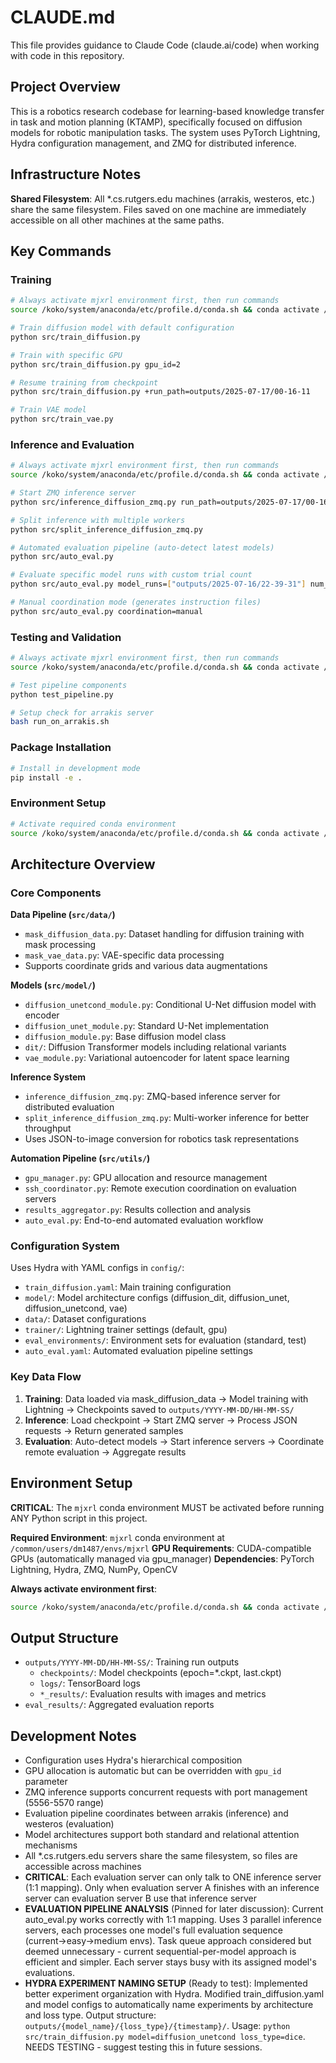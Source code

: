 # CLAUDE.md

This file provides guidance to Claude Code (claude.ai/code) when working with code in this repository.

## Project Overview

This is a robotics research codebase for learning-based knowledge transfer in task and motion planning (KTAMP), specifically focused on diffusion models for robotic manipulation tasks. The system uses PyTorch Lightning, Hydra configuration management, and ZMQ for distributed inference.

## Infrastructure Notes

**Shared Filesystem**: All *.cs.rutgers.edu machines (arrakis, westeros, etc.) share the same filesystem. Files saved on one machine are immediately accessible on all other machines at the same paths.

## Key Commands

### Training
```bash
# Always activate mjxrl environment first, then run commands
source /koko/system/anaconda/etc/profile.d/conda.sh && conda activate /common/users/dm1487/envs/mjxrl

# Train diffusion model with default configuration
python src/train_diffusion.py

# Train with specific GPU
python src/train_diffusion.py gpu_id=2

# Resume training from checkpoint
python src/train_diffusion.py +run_path=outputs/2025-07-17/00-16-11

# Train VAE model
python src/train_vae.py
```

### Inference and Evaluation
```bash
# Always activate mjxrl environment first, then run commands
source /koko/system/anaconda/etc/profile.d/conda.sh && conda activate /common/users/dm1487/envs/mjxrl

# Start ZMQ inference server
python src/inference_diffusion_zmq.py run_path=outputs/2025-07-17/00-16-11

# Split inference with multiple workers
python src/split_inference_diffusion_zmq.py

# Automated evaluation pipeline (auto-detect latest models)
python src/auto_eval.py

# Evaluate specific model runs with custom trial count
python src/auto_eval.py model_runs=["outputs/2025-07-16/22-39-31"] num_trials=1

# Manual coordination mode (generates instruction files)
python src/auto_eval.py coordination=manual
```

### Testing and Validation
```bash
# Always activate mjxrl environment first, then run commands
source /koko/system/anaconda/etc/profile.d/conda.sh && conda activate /common/users/dm1487/envs/mjxrl

# Test pipeline components
python test_pipeline.py

# Setup check for arrakis server
bash run_on_arrakis.sh
```

### Package Installation
```bash
# Install in development mode
pip install -e .
```

### Environment Setup
```bash
# Activate required conda environment
source /koko/system/anaconda/etc/profile.d/conda.sh && conda activate /common/users/dm1487/envs/mjxrl
```

## Architecture Overview

### Core Components

**Data Pipeline (`src/data/`)**
- `mask_diffusion_data.py`: Dataset handling for diffusion training with mask processing
- `mask_vae_data.py`: VAE-specific data processing
- Supports coordinate grids and various data augmentations

**Models (`src/model/`)**
- `diffusion_unetcond_module.py`: Conditional U-Net diffusion model with encoder
- `diffusion_unet_module.py`: Standard U-Net implementation
- `diffusion_module.py`: Base diffusion model class
- `dit/`: Diffusion Transformer models including relational variants
- `vae_module.py`: Variational autoencoder for latent space learning

**Inference System**
- `inference_diffusion_zmq.py`: ZMQ-based inference server for distributed evaluation
- `split_inference_diffusion_zmq.py`: Multi-worker inference for better throughput
- Uses JSON-to-image conversion for robotics task representations

**Automation Pipeline (`src/utils/`)**
- `gpu_manager.py`: GPU allocation and resource management
- `ssh_coordinator.py`: Remote execution coordination on evaluation servers
- `results_aggregator.py`: Results collection and analysis
- `auto_eval.py`: End-to-end automated evaluation workflow

### Configuration System

Uses Hydra with YAML configs in `config/`:
- `train_diffusion.yaml`: Main training configuration
- `model/`: Model architecture configs (diffusion_dit, diffusion_unet, diffusion_unetcond, vae)
- `data/`: Dataset configurations
- `trainer/`: Lightning trainer settings (default, gpu)
- `eval_environments/`: Environment sets for evaluation (standard, test)
- `auto_eval.yaml`: Automated evaluation pipeline settings

### Key Data Flow

1. **Training**: Data loaded via mask_diffusion_data → Model training with Lightning → Checkpoints saved to `outputs/YYYY-MM-DD/HH-MM-SS/`
2. **Inference**: Load checkpoint → Start ZMQ server → Process JSON requests → Return generated samples
3. **Evaluation**: Auto-detect models → Start inference servers → Coordinate remote evaluation → Aggregate results

## Environment Setup

**CRITICAL**: The `mjxrl` conda environment MUST be activated before running ANY Python script in this project.

**Required Environment**: `mjxrl` conda environment at `/common/users/dm1487/envs/mjxrl`
**GPU Requirements**: CUDA-compatible GPUs (automatically managed via gpu_manager)
**Dependencies**: PyTorch Lightning, Hydra, ZMQ, NumPy, OpenCV

**Always activate environment first**:
```bash
source /koko/system/anaconda/etc/profile.d/conda.sh && conda activate /common/users/dm1487/envs/mjxrl
```

## Output Structure

- `outputs/YYYY-MM-DD/HH-MM-SS/`: Training run outputs
  - `checkpoints/`: Model checkpoints (epoch=*.ckpt, last.ckpt)
  - `logs/`: TensorBoard logs
  - `*_results/`: Evaluation results with images and metrics
- `eval_results/`: Aggregated evaluation reports

## Development Notes

- Configuration uses Hydra's hierarchical composition
- GPU allocation is automatic but can be overridden with `gpu_id` parameter
- ZMQ inference supports concurrent requests with port management (5556-5570 range)
- Evaluation pipeline coordinates between arrakis (inference) and westeros (evaluation)
- Model architectures support both standard and relational attention mechanisms
- All *.cs.rutgers.edu servers share the same filesystem, so files are accessible across machines
- **CRITICAL**: Each evaluation server can only talk to ONE inference server (1:1 mapping). Only when evaluation server A finishes with an inference server can evaluation server B use that inference server
- **EVALUATION PIPELINE ANALYSIS** (Pinned for later discussion): Current auto_eval.py works correctly with 1:1 mapping. Uses 3 parallel inference servers, each processes one model's full evaluation sequence (current→easy→medium envs). Task queue approach considered but deemed unnecessary - current sequential-per-model approach is efficient and simpler. Each server stays busy with its assigned model's evaluations.
- **HYDRA EXPERIMENT NAMING SETUP** (Ready to test): Implemented better experiment organization with Hydra. Modified train_diffusion.yaml and model configs to automatically name experiments by architecture and loss type. Output structure: `outputs/{model_name}/{loss_type}/{timestamp}/`. Usage: `python src/train_diffusion.py model=diffusion_unetcond loss_type=dice`. NEEDS TESTING - suggest testing this in future sessions.